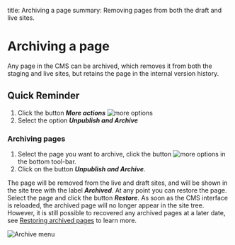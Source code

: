 title: Archiving a page
summary: Removing pages from both the draft and live sites.

# Archiving a page
Any page in the CMS can be archived, which removes it from both the staging and live sites, but retains the page in the internal version history.

## Quick Reminder

 1. Click the button ***More actions*** ![more options](/_images/more-options.png) <!-- to do -->
 2. Select the option ***Unpublish and Archive***

### Archiving pages

 1. Select the page you want to archive, click the button ![more options](/_images/more-options.png) in the bottom tool-bar.
 2. Click on the button ***Unpublish and Archive***.

The page will be removed from the live and draft sites, and will be shown in the site tree with the label ***Archived***. At any point you can restore the page. Select the page and click the button ***Restore***. As soon as the CMS interface is reloaded, the archived page will no longer appear in the site tree. However, it is still possible to recovered any archived pages at a later date, see [Restoring archived pages](restoring_archived_pages) <!-- to do check link --> to learn more.

![Archive menu](/_images/Archive-Menu.png)
